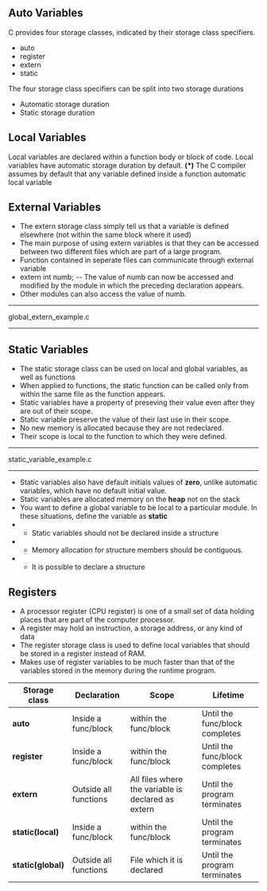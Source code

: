 ## Auto Variables
C provides four storage classes, indicated by their storage class specifiers.

- auto
- register 
- extern 
- static

The four storage class specifiers can be split into two storage durations 

- Automatic storage duration
- Static storage duration

**Local Variables**
-
Local variables are declared within a function body or block of code.
Local variables have automatic storage duration by default.
**(*)** The C compiler assumes by default that any variable defined inside a function automatic local variable

**External Variables**
-
- The extern storage class simply tell us that a variable is defined elsewhere (not within the same block where it used)
- The main purpose of using extern variables is that they can be accessed between two different files which are part of a large program.
- Function contained in seperate files can communicate through external variable 
- extern int numb; -- The value of numb can now be accessed and modified by the module in which the preceding declaration appears.
- Other modules can also access the value of numb.
***
global_extern_example.c 
***
## Static Variables
- The static storage class can be used on local and global variables, as well as functions
- When applied to functions, the static function can be called only from within the same file as the function appears. 
- Static variables have a property of preseving their value even after they are out of their scope. 
- Static variable preserve the value of their last use in their scope. 
- No new memory is allocated because they are not redeclared.
- Their scope is local to the function to which they were defined. 
***
static_variable_example.c
***
- Static variables also have default initials values of **zero**, unlike automatic variables, which have no default initial value. 
- Static variables are allocated memory on the **heap** not on the stack
- You want to define a global variable to be local to a particular module. In these situations, define the variable as **static**
- - Static variables should not be declared inside a structure
- - Memory allocation for structure members should be contiguous.
- - It is possible to declare a structure 

## Registers

- A processor register (CPU register) is one of a small set of data holding places that are part of the computer processor.
-  A register may hold an instruction, a storage address, or any kind of data
- The register storage class is used to define local variables that should be stored in a register instead of RAM. 
- Makes use of register variables to be much faster than that of the variables stored in the memory during the runtime program. 


 
|Storage class  |Declaration  | Scope	 | Lifetime	|
|--|--|--|--| 
|**auto**  |Inside a func/block  |within the func/block  |Until the func/block completes  |
|**register**|Inside a func/block|within the func/block |Until the func/block completes| 
|**extern**|Outside all functions|All files where the variable is declared as extern|Until the program terminates| 
|**static(local)**|Inside a func/block|within the func/block|Until the program terminates|
|**static(global)**|Outside all functions|File which it is declared|Until the program terminates|




